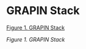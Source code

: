 # GRAPIN Stack

[Figure 1. GRAPIN Stack](https://testcloud.grapin.ch/s/cZaQDS94nyELgSJ)

*Figure 1. GRAPIN Stack*